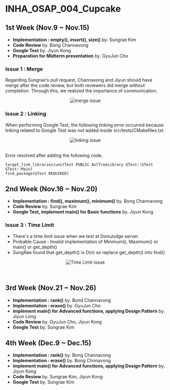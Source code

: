# INHA_OSAP_004_Cupcake
## 1st Week (Nov.9 ~ Nov.15)
- **Implementation : empty(), insert(), size()** by. Sungrae Kim
- **Code Review** by. Bong Channavong
- **Google Test** by. Jiyun Kong
- **Preparation for Midterm presentation** by. GyuJun Cho

### Issue 1 : Merge
Regarding Sungrae's pull request, Channavong and Jiyun should have merge after the code review, but both reviewers did merge without completion. Through this, we realized the importance of communication.
<p align="center">
  <img src="https://github.com/jiyun-kong/INHA_OSAP_004_Cupcake/assets/62550230/480f31aa-b79b-4f23-8299-d12d29da6aaa" title="merge issue"/>
</p>

### Issue 2 : Linking
When performing Google Test, the following linking error occurred because linking related to Google Test was not added inside src/tests/CMakefiles.txt.
<p align="Center">
  <img src="https://github.com/jiyun-kong/INHA_OSAP_004_Cupcake/assets/62550230/e0e2bf8d-5e61-433b-a1c9-903ecf806452" title="linking issue"/>
</p><br/>
Error resolved after adding the following code.

`target_link_libraries(unitTest PUBLIC AvlTreeLibrary GTest::GTest GTest::Main)`<br/>
`find_package(GTest REQUIRED)`

## 2nd Week (Nov.16 ~ Nov.20)
- **Implementation : find(), maximum(), minimum()** by. Bong Channavong
- **Code Review** by. Sungrae Kim
- **Google Test, implement main() for Basic functions** by. Jiyun Kong

### Issue 3 : Time Limit
- There's a time limit issue when we test at DomJudge server.
- Probable Cause : Invalid implementation of Minimum(), Maximum() or main() or get_depth() 
- SungRae found that get_depth() is O(n) so replace get_depth() into find()
<p align="Center">
  <img src="https://github.com/jiyun-kong/INHA_OSAP_004_Cupcake/assets/62550230/a19f54b3-16b1-4d11-87b3-f980db54fc68" title="Time Limit issue"/>
</p><br/>

  
## 3rd Week (Nov.21 ~ Nov.26)
- **Implementation : rank()** by. Bond Channavong
- **Implementation : erase()** by. GyuJun Cho
- **implement main() for Advanced functions, applying Design Pattern** by. Jiyun Long
- **Code Review** by. GyuJun Cho, Jiyun Kong
- **Google Test** by. Sungrae Kim

## 4th Week (Dec.9 ~ Dec.15)
- **Implementation : rank()** by. Bong Channavong
- **Implementation : erase()** by. Bong Chnnavong
- **implement main() for Advanced functions, applying Design Pattern** by. Jiyun Kong
- **Code Review** by. Sungrae Kim, Jiyun Kong
- **Google Test** by. Sungrae Kim


